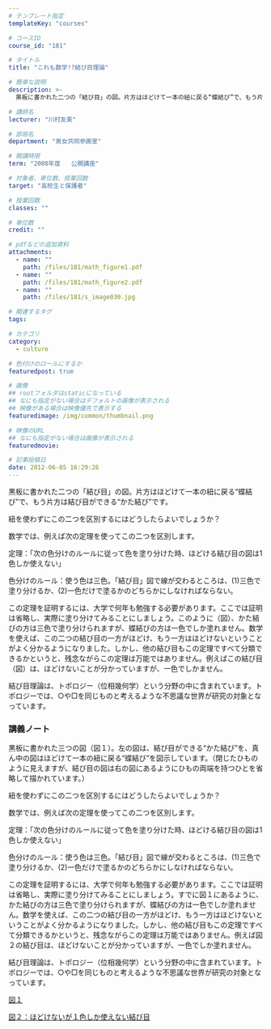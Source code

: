 ```yaml
---
# テンプレート指定
templateKey: "courses"

# コースID
course_id: "181"

# タイトル
title: "これも数学!?結び目理論"

# 簡単な説明
description: >-
  黒板に書かれた二つの「結び目」の図。片方はほどけて一本の紐に戻る“蝶結び”で、もう片方は結び目ができる“かた結び”です。 　紐を使わずにこの二つを区別するにはどうしたらよいでしょうか？  　数学...

# 講師名
lecturer: "川村友美"

# 部局名
department: "男女共同参画室"

# 開講時限
term: "2008年度	公開講座"

# 対象者、単位数、授業回数
target: "高校生と保護者"

# 授業回数
classes: ""

# 単位数
credit: ""

# pdfなどの追加資料
attachments: 
  - name: "" 
    path: /files/181/math_figure1.pdf
  - name: "" 
    path: /files/181/math_figure2.pdf
  - name: "" 
    path: /files/181/s_image030.jpg

# 関連するタグ
tags:

# カテゴリ
category:
  - culture

# 色付けのロールにするか
featuredpost: true

# 画像
## rootフォルダはstaticになっている
## なにも指定がない場合はデフォルトの画像が表示される
## 映像がある場合は映像優先で表示する
featuredimage: /img/common/thumbnail.png

# 映像のURL
## なにも指定がない場合は画像が表示される
featuredmovie: 

# 記事投稿日
date: 2012-06-05 16:29:26
---
```


黒板に書かれた二つの「結び目」の図。片方はほどけて一本の紐に戻る“蝶結び”で、もう片方は結び目ができる“かた結び”です。

紐を使わずにこの二つを区別するにはどうしたらよいでしょうか？

数学では、例えば次の定理を使ってこの二つを区別します。

定理：「次の色分けのルールに従って色を塗り分けた時、ほどける結び目の図は1色しか使えない」

色分けのルール：使う色は三色。「結び目」図で線が交わるところは、(1)三色で塗り分けるか、(2)一色だけで塗るかのどちらかにしなければならない。

この定理を証明するには、大学で何年も勉強する必要があります。ここでは証明は省略し、実際に塗り分けてみることにしましょう。このように（図）、かた結びの方は三色で塗り分けられますが、蝶結びの方は一色でしか塗れません。数学を使えば、この二つの結び目の一方がほどけ、もう一方はほどけないということがよく分かるようになりました。しかし、他の結び目もこの定理ですべて分類できるかというと、残念ながらこの定理は万能ではありません。例えばこの結び目（図）は、ほどけないことが分かっていますが、一色でしかません。

結び目理論は、トポロジー（位相幾何学）という分野の中に含まれています。トポロジーでは、○や□を同じものと考えるような不思議な世界が研究の対象となっています。

### 講義ノート

黒板に書かれた三つの図（図１）。左の図は、結び目ができる“かた結び”を、真ん中の図はほどけて一本の紐に戻る“蝶結び”を図示しています。（閉じたひものように見えますが、結び目の図は右の図にあるようにひもの両端を持つひとを省略して描かれています。）

紐を使わずにこの二つを区別するにはどうしたらよいでしょうか？

数学では、例えば次の定理を使ってこの二つを区別します。

定理：「次の色分けのルールに従って色を塗り分けた時、ほどける結び目の図は1色しか使えない」

色分けのルール：使う色は三色。「結び目」図で線が交わるところは、(1)三色で塗り分けるか、(2)一色だけで塗るかのどちらかにしなければならない。

この定理を証明するには、大学で何年も勉強する必要があります。ここでは証明は省略し、実際に塗り分けてみることにしましょう。すでに図１にあるように、かた結びの方は三色で塗り分けられますが、蝶結びの方は一色でしか塗れません。数学を使えば、この二つの結び目の一方がほどけ、もう一方はほどけないということがよく分かるようになりました。しかし、他の結び目もこの定理ですべて分類できるかというと、残念ながらこの定理は万能ではありません。例えば図２の結び目は、ほどけないことが分かっていますが、一色でしか塗れません。

結び目理論は、トポロジー（位相幾何学）という分野の中に含まれています。トポロジーでは、○や□を同じものと考えるような不思議な世界が研究の対象となっています。

[図１](/files/181/math_figure1.pdf) 

[図２：ほどけないが１色しか使えない結び目](/files/181/math_figure2.pdf) 

